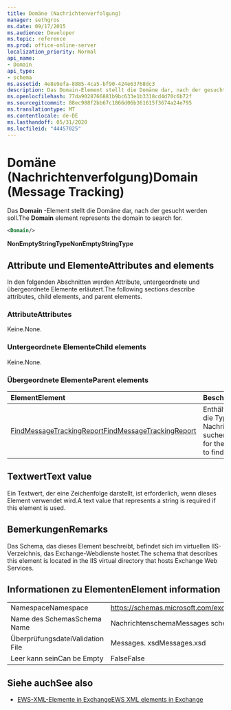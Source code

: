 ```yaml
---
title: Domäne (Nachrichtenverfolgung)
manager: sethgros
ms.date: 09/17/2015
ms.audience: Developer
ms.topic: reference
ms.prod: office-online-server
localization_priority: Normal
api_name:
- Domain
api_type:
- schema
ms.assetid: 4e8e9efa-8885-4ca5-bf90-424e63768dc3
description: Das Domain-Element stellt die Domäne dar, nach der gesucht werden soll.
ms.openlocfilehash: 77da9028766881b9bc633e1b3318cd4d70c6b72f
ms.sourcegitcommit: 88ec988f2bb67c1866d06b361615f3674a24e795
ms.translationtype: MT
ms.contentlocale: de-DE
ms.lasthandoff: 05/31/2020
ms.locfileid: "44457025"
---
```

# <a name="domain-message-tracking"></a><span data-ttu-id="00c69-103">Domäne (Nachrichtenverfolgung)</span><span class="sxs-lookup"><span data-stu-id="00c69-103">Domain (Message Tracking)</span></span>

<span data-ttu-id="00c69-104">Das **Domain** -Element stellt die Domäne dar, nach der gesucht werden soll.</span><span class="sxs-lookup"><span data-stu-id="00c69-104">The **Domain** element represents the domain to search for.</span></span> 
  
```XML
<Domain/>
```

 <span data-ttu-id="00c69-105">**NonEmptyStringType**</span><span class="sxs-lookup"><span data-stu-id="00c69-105">**NonEmptyStringType**</span></span>
## <a name="attributes-and-elements"></a><span data-ttu-id="00c69-106">Attribute und Elemente</span><span class="sxs-lookup"><span data-stu-id="00c69-106">Attributes and elements</span></span>

<span data-ttu-id="00c69-107">In den folgenden Abschnitten werden Attribute, untergeordnete und übergeordnete Elemente erläutert.</span><span class="sxs-lookup"><span data-stu-id="00c69-107">The following sections describe attributes, child elements, and parent elements.</span></span>
  
### <a name="attributes"></a><span data-ttu-id="00c69-108">Attribute</span><span class="sxs-lookup"><span data-stu-id="00c69-108">Attributes</span></span>

<span data-ttu-id="00c69-109">Keine.</span><span class="sxs-lookup"><span data-stu-id="00c69-109">None.</span></span>
  
### <a name="child-elements"></a><span data-ttu-id="00c69-110">Untergeordnete Elemente</span><span class="sxs-lookup"><span data-stu-id="00c69-110">Child elements</span></span>

<span data-ttu-id="00c69-111">Keine.</span><span class="sxs-lookup"><span data-stu-id="00c69-111">None.</span></span>
  
### <a name="parent-elements"></a><span data-ttu-id="00c69-112">Übergeordnete Elemente</span><span class="sxs-lookup"><span data-stu-id="00c69-112">Parent elements</span></span>

|<span data-ttu-id="00c69-113">**Element**</span><span class="sxs-lookup"><span data-stu-id="00c69-113">**Element**</span></span>|<span data-ttu-id="00c69-114">**Beschreibung**</span><span class="sxs-lookup"><span data-stu-id="00c69-114">**Description**</span></span>|
|:-----|:-----|
|[<span data-ttu-id="00c69-115">FindMessageTrackingReport</span><span class="sxs-lookup"><span data-stu-id="00c69-115">FindMessageTrackingReport</span></span>](findmessagetrackingreport.md) <br/> |<span data-ttu-id="00c69-116">Enthält die Kriterien für die Typen von Nachrichten suchen.</span><span class="sxs-lookup"><span data-stu-id="00c69-116">Contains criteria for the types of messages to find.</span></span>  <br/> |
   
## <a name="text-value"></a><span data-ttu-id="00c69-117">Textwert</span><span class="sxs-lookup"><span data-stu-id="00c69-117">Text value</span></span>

<span data-ttu-id="00c69-118">Ein Textwert, der eine Zeichenfolge darstellt, ist erforderlich, wenn dieses Element verwendet wird.</span><span class="sxs-lookup"><span data-stu-id="00c69-118">A text value that represents a string is required if this element is used.</span></span>
  
## <a name="remarks"></a><span data-ttu-id="00c69-119">Bemerkungen</span><span class="sxs-lookup"><span data-stu-id="00c69-119">Remarks</span></span>

<span data-ttu-id="00c69-120">Das Schema, das dieses Element beschreibt, befindet sich im virtuellen IIS-Verzeichnis, das Exchange-Webdienste hostet.</span><span class="sxs-lookup"><span data-stu-id="00c69-120">The schema that describes this element is located in the IIS virtual directory that hosts Exchange Web Services.</span></span>
  
## <a name="element-information"></a><span data-ttu-id="00c69-121">Informationen zu Elementen</span><span class="sxs-lookup"><span data-stu-id="00c69-121">Element information</span></span>

|||
|:-----|:-----|
|<span data-ttu-id="00c69-122">Namespace</span><span class="sxs-lookup"><span data-stu-id="00c69-122">Namespace</span></span>  <br/> |https://schemas.microsoft.com/exchange/services/2006/messages  <br/> |
|<span data-ttu-id="00c69-123">Name des Schemas</span><span class="sxs-lookup"><span data-stu-id="00c69-123">Schema Name</span></span>  <br/> |<span data-ttu-id="00c69-124">Nachrichtenschema</span><span class="sxs-lookup"><span data-stu-id="00c69-124">Messages schema</span></span>  <br/> |
|<span data-ttu-id="00c69-125">Überprüfungsdatei</span><span class="sxs-lookup"><span data-stu-id="00c69-125">Validation File</span></span>  <br/> |<span data-ttu-id="00c69-126">Messages. xsd</span><span class="sxs-lookup"><span data-stu-id="00c69-126">Messages.xsd</span></span>  <br/> |
|<span data-ttu-id="00c69-127">Leer kann sein</span><span class="sxs-lookup"><span data-stu-id="00c69-127">Can be Empty</span></span>  <br/> |<span data-ttu-id="00c69-128">False</span><span class="sxs-lookup"><span data-stu-id="00c69-128">False</span></span>  <br/> |
   
## <a name="see-also"></a><span data-ttu-id="00c69-129">Siehe auch</span><span class="sxs-lookup"><span data-stu-id="00c69-129">See also</span></span>

- [<span data-ttu-id="00c69-130">EWS-XML-Elemente in Exchange</span><span class="sxs-lookup"><span data-stu-id="00c69-130">EWS XML elements in Exchange</span></span>](ews-xml-elements-in-exchange.md)

